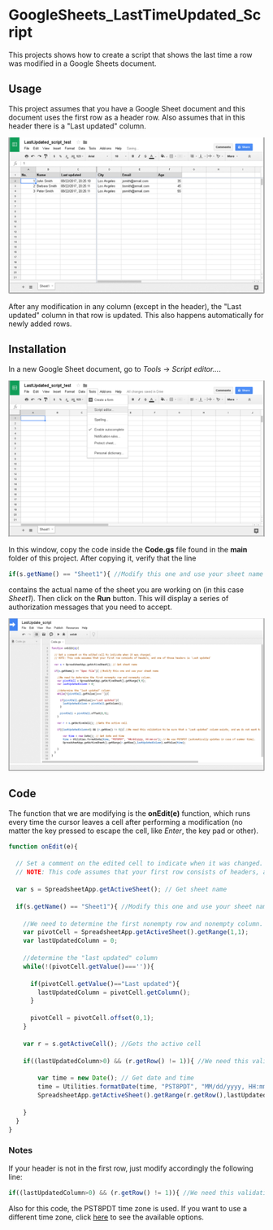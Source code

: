 # GoogleSheets_LastTimeUpdated_Script

This projects shows how to create a script that shows the last time a row was modified in a Google Sheets document.

## Usage

This project assumes that you have a Google Sheet document and this document uses the first row as a header row. Also assumes that in this header there is a "Last updated" column.

![example](/images/demo.gif?raw=true)

After any modification in any column (except in the header), the "Last updated" column in that row is updated. This also happens automatically for newly added rows.

## Installation 

In a new Google Sheet document, go to *Tools* -> *Script editor...*.

![install01](/images/pic04.png?raw=true)

In this window, copy the code inside the **Code.gs** file found in the **main** folder of this project. After copying it, verify that the line
```javascript
if(s.getName() == "Sheet1"){ //Modify this one and use your sheet name
```
contains the actual name of the sheet you are working on (in this case *Sheet1*). Then click on the **Run** button. This will display a series of authorization messages that you need to accept.

![install01](/images/app.gif?raw=true)

## Code

The function that we are modifying is the **onEdit(e)** function, which runs every time the cursor leaves a cell after performing a modification (no matter the key pressed to escape the cell, like *Enter*, the key pad or other).

```javascript
function onEdit(e){
  
  // Set a comment on the edited cell to indicate when it was changed.
  // NOTE: This code assumes that your first row consists of headers, and one of those headers is 'Last updated'
  
  var s = SpreadsheetApp.getActiveSheet(); // Get sheet name 
  
  if(s.getName() == "Sheet1"){ //Modify this one and use your sheet name
    
    //We need to determine the first nonempty row and nonempty column.
    var pivotCell = SpreadsheetApp.getActiveSheet().getRange(1,1);
    var lastUpdatedColumn = 0;
    
    //determine the "last updated" column
    while(!(pivotCell.getValue()==='')){
      
      if(pivotCell.getValue()=="Last updated"){
        lastUpdatedColumn = pivotCell.getColumn();
      }
      
      pivotCell = pivotCell.offset(0,1);
    }
    
    var r = s.getActiveCell(); //Gets the active cell
    
    if((lastUpdatedColumn>0) && (r.getRow() != 1)){ //We need this validation to be sure that a "Last updated" column exists, and we do not want to erase the "Last column" header if we update the first row.
        
        var time = new Date(); // Get date and time
        time = Utilities.formatDate(time, "PST8PDT", "MM/dd/yyyy, HH:mm:ss"); // We use PST8PDT (automatically updates in case of summer time).
        SpreadsheetApp.getActiveSheet().getRange(r.getRow(),lastUpdatedColumn).setValue(time); 
        
    }
  }
}
```

### Notes



If your header is not in the first row, just modify accordingly the following line:
```javascript
if((lastUpdatedColumn>0) && (r.getRow() != 1)){ //We need this validation to be sure that a "Last updated" column exists, and we do not want to erase the "Last column" header if we update the first row.
```

Also for this code, the PST8PDT time zone is used. If you want to use a different time zone, click [here](http://www.timezoneconverter.com/cgi-bin/zoneinfo.tzc?s=default&tz=PST8PDT) to see the available options.
